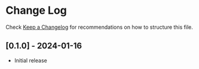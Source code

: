 # Change Log

Check [Keep a Changelog](http://keepachangelog.com/) for recommendations on how to structure this file.

## [0.1.0] - 2024-01-16

- Initial release

